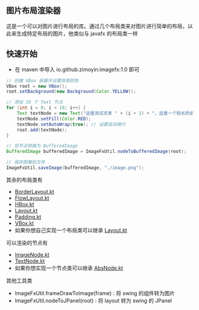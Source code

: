 ## 图片布局渲染器

这是一个可以对图片进行布局的库。通过几个布局类来对图片进行简单的布局，以此来生成特定布局的图片，他类似与 javafx 的布局类一样

## 快速开始
* 在 maven 中导入 io.github.zimoyin:imagefx:1.0 即可
```java
// 创建 VBox 容器并设置背景颜色
VBox root = new VBox();
root.setBackground(new Background(Color.YELLOW));

// 添加 10 个 Text 节点
for (int i = 0; i < 10; i++) {
    Text textNode = new Text("这是测试文本 " + (i + 1) + "，这是一个较长的自动换行示例文本");
    textNode.setFill(Color.RED);
    textNode.setAutoWrap(true); // 设置自动换行
    root.add(textNode);
}

// 将节点转换为 BufferedImage
BufferedImage bufferedImage = ImageFxUtil.nodeToBufferedImage(root);

// 保存图像到文件
ImageFxUtil.saveImage(bufferedImage, "./image.png");
```
其余的布局类有
* [BorderLayout.kt](src/main/kotlin/io/github/zimoyin/imagefx/layout/BorderLayout.kt)
* [FlowLayout.kt](src/main/kotlin/io/github/zimoyin/imagefx/layout/FlowLayout.kt)
* [HBox.kt](src/main/kotlin/io/github/zimoyin/imagefx/layout/HBox.kt)
* [Layout.kt](src/main/kotlin/io/github/zimoyin/imagefx/layout/Layout.kt)
* [Padding.kt](src/main/kotlin/io/github/zimoyin/imagefx/layout/Padding.kt)
* [VBox.kt](src/main/kotlin/io/github/zimoyin/imagefx/layout/VBox.kt)
* 如果你想自己实现一个布局类可以继承 [Layout.kt](src/main/kotlin/io/github/zimoyin/imagefx/layout/Layout.kt)

可以渲染的节点有
* [ImageNode.kt](src/main/kotlin/io/github/zimoyin/imagefx/node/ImageNode.kt)
* [TextNode.kt](src/main/kotlin/io/github/zimoyin/imagefx/node/TextNode.kt)
* 如果你想实现一个节点类可以继承 [AbsNode.kt](src/main/kotlin/io/github/zimoyin/imagefx/node/AbsNode.kt)

其他工具类
* ImageFxUtil.frameDrawToImage(frame) : 将 swing 的组件转为图片
* ImageFxUtil.nodeToJPanel(root) : 将 layout 转为 swing 的 JPanel